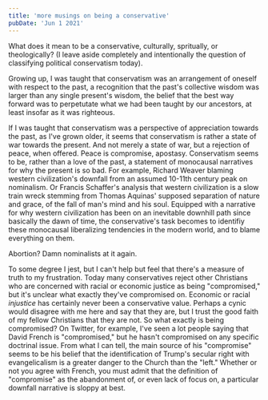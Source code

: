 ```yaml
---
title: 'more musings on being a conservative'
pubDate: 'Jun 1 2021'
---
```


What does it mean to be a conservative, culturally, spritually, or theologically? (I leave aside
completely and intentionally the question of classifying political conservatism today).

Growing up, I was taught that conservatism was an arrangement of oneself with respect to the past, a
recognition that the past's collective wisdom was larger than any single present's wisdom, the
belief that the best way forward was to perpetutate what we had been taught by our ancestors, at
least insofar as it was righteous.

If I was taught that conservatism was a perspective of appreciation towards the past, as I've grown
older, it seems that conservatism is rather a state of war towards the present. And not merely a
state of war, but a rejection of peace, when offered. Peace is compromise, apostasy. Conservatism
seems to be, rather than a love of the past, a statement of monocausal narratives for why the
present is so bad. For example, Richard Weaver blaming western civilization's downfall from an
assumed 10-11th century peak on nominalism. Or Francis Schaffer's analysis that western civilization
is a slow train wreck stemming from Thomas Aquinas' supposed separation of nature and grace, of the
fall of man's mind and his soul. Equipped with a narrative for why western civilization has been on
an inevitable downhill path since basically the dawn of time, the conservative's task becomes to
identifiy these monocausal liberalizing tendencies in the modern world, and to blame everything on
them.

Abortion? Damn nominalists at it again.

To some degree I jest, but I can't help but feel that there's a measure of truth to my frustration.
Today many conservatives reject other Christians who are concerned with racial or economic justice
as being "compromised," but it's unclear what exactly they've compromised on. Economic or racial
_injustice_ has certainly never been a conservative value. Perhaps a cynic would disagree with me
here and say that they are, but I trust the good faith of my fellow Christians that they are not. So
what exactly is being compromised? On Twitter, for example, I've seen a lot people saying that David
French is "compromised," but he hasn't compromised on any specific doctrinal issue. From what I can
tell, the main source of his "compromise" seems to be his belief that the identification of Trump's
secular right with evangelicalism is a greater danger to the Church than the "left." Whether or not
you agree with French, you must admit that the definition of "compromise" as the abandonment of, or
even lack of focus on, a particular downfall narrative is sloppy at best.
